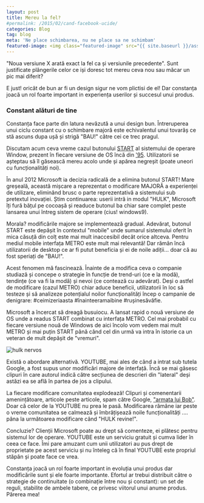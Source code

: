 ```yaml
---
layout: post
title: Mereu la fel?
#permalink: /2015/02/cand-facebook-ucide/
categories: Blog
tag: blog
meta: 'Ne place schimbarea, nu ne place sa ne schimbam'
featured-image: <img class="featured-image" src="{{ site.baseurl }}/assets/img/post/cand-facebook-ucide/cfu-cover.png" alt="pixel art facebook and youtube" />
---
```


"Noua versiune X arată exact la fel ca și versiunile precedente". Sunt justificate plângerile celor ce iși doresc tot mereu ceva nou sau măcar un pic mai diferit?

E just! oricât de bun ar fi un design sigur ne vom plictisi de el! Dar constanța joacă un rol foarte important in experiența userilor și succesul unui produs.

### Constant alături de tine

Constanța face parte din latura nevăzută a unui design bun. Întreruperea unui ciclu constant cu o schimbare majoră este echivalentul unui tovarăș ce stă ascuns dupa ușă și strigă "BAU!" către cei ce trec pragul.

Discutam acum ceva vreme cazul butonului [START][1] al sistemului de operare Window, prezent în fiecare versiune de OS încă din ['95][2]. Utilizatorii se așteptau să îl găsească mereu acolo unde și apărea negreșit (poate uneori cu funcționalități noi).

În anul 2012 Microsoft ia decizia radicală de a elimina butonul START! Mare greșeală, această mișcare a reprezentat o modificare MAJORĂ a experienței de utilizare, eliminând brusc o parte reprezentativă a sistemului sub pretextul inovației. Știm continuarea: userii intră in modul "HULK", Microsoft îți fură bățul pe cocoașă și readuce butonul ba chiar sare complet peste lansarea unui întreg sistem de operare (cius! windows9).

Morala? modificările majore se implementează gradual. Adevărat, butonul START este depășit în contextul "mobile" unde sumarul sistemului oferit în mica căsuță din colț este mai mult inaccesibil decât orice altceva. Pentru mediul mobile interfața METRO este mult mai relevantă! Dar rămân încă utilizatorii de desktop ce ar fi putut beneficia și ei de noile adiții... doar că au fost speriați de "BAU!".

Acest fenomen mă fascinează. Înainte de a modifica ceva o companie studiază și concepe o strategie în funcție de trend-uri (ce e la modă), tendințe (ce va fi la modă) și nevoi (ce contează cu adevărat). Deși o astfel de modificare (cazul METRO) chiar aduce beneficii, utilizatorii în loc să testeze și să analizeze potențialul noilor funcționalități încep o campanie de denigrare: #ceimizeriaasta #înainteeramaibine #rușinesăvăfie.

Microsoft a încercat să dreagă busuiocu. A lansat rapid o nouă versiune de OS unde a readus START combinat cu interfața METRO. Cel mai probabil cu fiecare versiune nouă de Windows de aici încolo vom vedem mai mult METRO și mai puțin START până când cel din urmă va intra în istorie ca un veteran de mult depășit de "vremuri".

<img class="post-image" src="{{ site.baseurl }}/assets/img/post/constant/cnst-1.png" alt="hulk nervos"/>

Există o abordare alternativă. YOUTUBE, mai ales de când a intrat sub tutela Google, a fost supus unor modificări majore de interfață. Încă se mai găsesc clipuri în care autorul indică către secțiunea de descrieri din "lateral" deși astăzi ea se află în partea de jos a clipului.

La fiecare modificare comunitatea explodează! Clipuri și comenentarii amenințătoare, articole peste articole, spam către Google, ["armata lui Bob"][3]. Doar că celor de la YOUTUBE nu prea le pasă. Modificarea rămâne iar peste o vreme comunitatea se calmează și îmbrățișează noile funcționalități .... pâna la următoarea modificare când "HULK revine!".

Concluzie? Clienții Microsoft poate au drept să comenteze, ei plătesc pentru sistemul lor de operare. YOUTUBE este un serviciu gratuit și cumva lider în ceea ce face. Îmi pare amuzant cum unii utilizatori au pus drept de proprietate pe acest serviciu și nu înteleg că în final YOUTUBE este propriul stăpân și poate face ce vrea.

Constanța joacă un rol foarte important in evoluția unui produs dar modificările sunt și ele foarte importante. Efortul ar trebui distribuit către o strategie de continuitate (o combinație între nou și constant): un set de reguli, stabilite de ambele tabere, ce privesc viitorul unui anume produs. Părerea mea!

[1]: http://misiunea-web.com/blog/2015/07/10/windows-os-bate-mac-os-in-colturi/
[2]: https://en.wikipedia.org/wiki/Windows_95
[3]: http://www.dailydot.com/irl/bob-army-tank-ascii-art-youtube-google/
